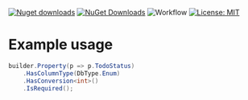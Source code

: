 [![Nuget downloads](https://img.shields.io/nuget/v/Elephant.CodeFirst.Sqlite)](https://www.nuget.org/packages/Elephant.CodeFirst.Sqlite/) [![NuGet Downloads](https://img.shields.io/nuget/dt/Elephant.CodeFirst.Sqlite.svg)](https://www.nuget.org/packages/Elephant.CodeFirst.Sqlite/) ![Workflow](https://github.com/S-Elephant/Elephant.NuGets/actions/workflows/GitHubActions.yml/badge.svg) [![License: MIT](https://img.shields.io/badge/License-MIT-yellow.svg)](https://github.com/S-Elephant/Elephant.NuGets/tree/master/Elephant.CodeFirst.Sqlite/LICENSE.txt)

# Example usage

```c#
builder.Property(p => p.TodoStatus)
	.HasColumnType(DbType.Enum)
	.HasConversion<int>()
	.IsRequired();
```

